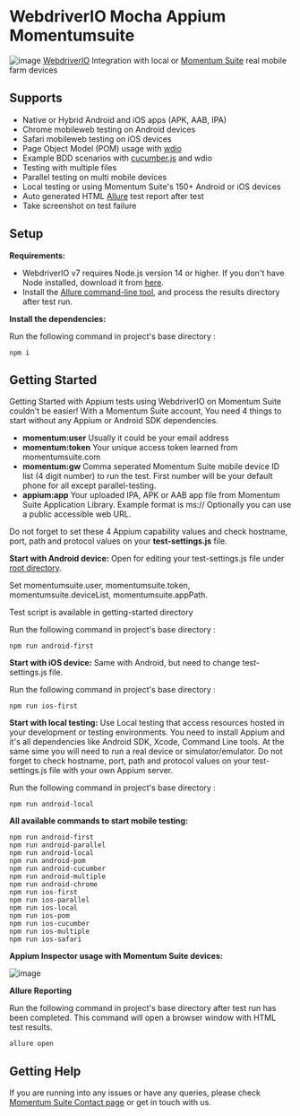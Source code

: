 # WebdriverIO Mocha Appium Momentumsuite
![image](https://user-images.githubusercontent.com/105457661/171344591-02737e7e-f1db-4192-8c3b-e202f4eb5fab.png)
[WebdriverIO](https://webdriver.io/) Integration with local or [Momentum Suite](https://www.momentumsuite.com/) real mobile farm devices

## Supports
  * Native or Hybrid Android and iOS apps (APK, AAB, IPA)
  * Chrome mobileweb testing on Android devices
  * Safari mobileweb testing on iOS devices
  * Page Object Model (POM) usage with [wdio](https://webdriver.io/)
  * Example BDD scenarios with [cucumber.js](https://github.com/cucumber/cucumber-js) and wdio
  * Testing with multiple files
  * Parallel testing on multi mobile devices
  * Local testing or using Momentum Suite's 150+ Android or iOS devices
  * Auto generated HTML [Allure](https://docs.qameta.io/allure/) test report after test
  * Take screenshot on test failure

## Setup

**Requirements:**

* WebdriverIO v7 requires Node.js version 14 or higher. If you don't have Node installed, download it from [here](https://nodejs.org/en/).
* Install the [Allure command-line tool](https://www.npmjs.com/package/allure-commandline), and process the results directory after test run.

**Install the dependencies:**

Run the following command in project's base directory :
```
npm i
```

## Getting Started
Getting Started with Appium tests using WebdriverIO on Momentum Suite couldn't be easier!
With a Momentum Suite account, You need 4 things to start without any Appium or Android SDK dependencies.
  * **momentum:user** Usually it could be your email address
  * **momentum:token** Your unique access token learned from momentumsuite.com
  * **momentum:gw** Comma seperated Momentum Suite mobile device ID list (4 digit number) to run the test. First number will be your default phone for all except parallel-testing.
  * **appium:app** Your uploaded IPA, APK or AAB app file from Momentum Suite Application Library. Example format is ms://<hashed-app-id> Optionally you can use a public accessible web URL.
 
 Do not forget to set these 4 Appium capability values and check hostname, port, path and protocol values on your **test-settings.js** file.

**Start with Android device:**
 Open for editing your test-settings.js file under [root directory](https://github.com/momentumsuite/webdriverio-mocha-appium-momentumsuite/tree/main/test-settings.js).
 
 Set momentumsuite.user, momentumsuite.token, momentumsuite.deviceList, momentumsuite.appPath.
 
 Test script is available in getting-started directory
 
 Run the following command in project's base directory :
```
npm run android-first
```


**Start with iOS device:**
Same with Android, but need to change test-settings.js file.
 
Run the following command in project's base directory :
```
npm run ios-first
```
 

**Start with local testing:**
Use Local testing that access resources hosted in your development or testing environments. You need to install Appium and it's all dependencies like Android SDK, Xcode, Command Line tools. At the same sime you will need to run a real device or simulator/emulator.  Do not forget to check hostname, port, path and protocol values on your test-settings.js file with your own Appium server.
 
Run the following command in project's base directory :
```
npm run android-local
```
 
 **All available commands to start mobile testing:**
 ```
 npm run android-first
 npm run android-parallel
 npm run android-local
 npm run android-pom
 npm run android-cucumber
 npm run android-multiple
 npm run android-chrome
 npm run ios-first
 npm run ios-parallel
 npm run ios-local
 npm run ios-pom
 npm run ios-cucumber
 npm run ios-multiple
 npm run ios-safari
```
 
**Appium Inspector usage with Momentum Suite devices:**
 
![image](https://user-images.githubusercontent.com/105457661/173579734-ae2ceae2-70c1-4c00-b58d-cdf81c0b29ef.png)

 
**Allure Reporting**
 
 Run the following command in project's base directory after test run has been completed. This command will open a browser window with HTML test results.
```
allure open
```

## Getting Help
If you are running into any issues or have any queries, please check [Momentum Suite Contact page](https://www.momentumsuite.com/contact/) or get in touch with us.

